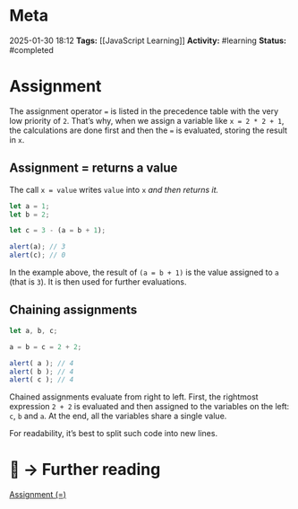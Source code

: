 # Meta
2025-01-30 18:12
**Tags:** [[JavaScript Learning]]
**Activity:** #learning 
**Status:** #completed 

# Assignment
The assignment operator `=` is listed in the precedence table with the very low priority of `2`. That’s why, when we assign a variable like `x = 2 * 2 + 1`, the calculations are done first and then the `=` is evaluated, storing the result in `x`.

## Assignment = returns a value
The call `x = value` writes `value` into `x` *and then returns it.*
```JavaScript title:example.js
let a = 1;
let b = 2;

let c = 3 - (a = b + 1);

alert(a); // 3
alert(c); // 0
```

In the example above, the result of `(a = b + 1)` is the value assigned to `a` (that is `3`). It is then used for further evaluations.

## Chaining assignments
```JavaScript title:example.js
let a, b, c;

a = b = c = 2 + 2;

alert( a ); // 4
alert( b ); // 4
alert( c ); // 4
```

Chained assignments evaluate from right to left. First, the rightmost expression `2 + 2` is evaluated and then assigned to the variables on the left: `c`, `b` and `a`. At the end, all the variables share a single value.

For readability, it’s best to split such code into new lines.

# 📑 → Further reading
[Assignment (=)](https://developer.mozilla.org/en-US/docs/Web/JavaScript/Reference/Operators/Assignment)
